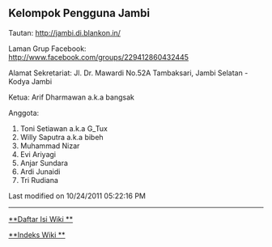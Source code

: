 ## Kelompok Pengguna  Jambi

Tautan: ​http://jambi.di.blankon.in/

Laman Grup Facebook: ​http://www.facebook.com/groups/229412860432445

Alamat Sekretariat: Jl. Dr. Mawardi No.52A Tambaksari, Jambi Selatan - Kodya Jambi

Ketua: Arif Dharmawan a.k.a bangsak

Anggota:
  1. Toni Setiawan a.k.a G_Tux
  2. Willy Saputra a.k.a bibeh
  3. Muhammad Nizar
  4. Evi Ariyagi
  5. Anjar Sundara
  6. Ardi Junaidi
  7. Tri Rudiana

Last modified on 10/24/2011 05:22:16 PM
 
---
[**Daftar Isi Wiki **](/wiki/DaftarIsi/index.html)
 
[**Indeks Wiki **](/wiki/Indeks.html)
